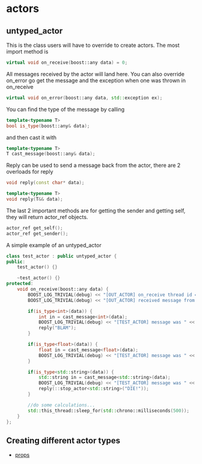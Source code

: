# actors

untyped_actor
---
This is the class users will have to override to create actors. The most import method is
```c++
virtual void on_receive(boost::any data) = 0;
```
All messages received by the actor will land here. You can also override on_error go get the message and the exception
when one was thrown in on_receive
```c++
virtual void on_error(boost::any data, std::exception ex);
```

You can find the type of the message by calling
```c++
template<typename T>
bool is_type(boost::any& data);
```
and then cast it with
```c++
template<typename T>
T cast_message(boost::any& data);
```

Reply can be used to send a message back from the actor, there are 2 overloads for reply
```c++
void reply(const char* data);

template<typename T>
void reply(T&& data);
```

The last 2 important methods are for getting the sender and getting self, they will return actor_ref objects.
```c++
actor_ref get_self();
actor_ref get_sender();
```

A simple example of an untyped_actor
```c++
class test_actor : public untyped_actor {
public:
    test_actor() {}

    ~test_actor() {}
protected:
    void on_receive(boost::any data) {
        BOOST_LOG_TRIVIAL(debug) << "[OUT_ACTOR] on_receive thread id = " << std::this_thread::get_id();
        BOOST_LOG_TRIVIAL(debug) << "[OUT_ACTOR] received message from " << get_sender().actor_name;

        if(is_type<int>(data)) {
            int in = cast_message<int>(data);
            BOOST_LOG_TRIVIAL(debug) << "[TEST_ACTOR] message was " << in;
            reply("BLAM");
        }

        if(is_type<float>(data)) {
            float in = cast_message<float>(data);
            BOOST_LOG_TRIVIAL(debug) << "[TEST_ACTOR] message was " << in;
        }

        if(is_type<std::string>(data)) {
            std::string in = cast_message<std::string>(data);
            BOOST_LOG_TRIVIAL(debug) << "[TEST_ACTOR] message was " << in;
            reply(::stop_actor<std::string>("DIE!"));
        }

        //do some calculations...
        std::this_thread::sleep_for(std::chrono::milliseconds(500));
    }
};
```

Creating different actor types
---
* [props](/docs/props.md)
